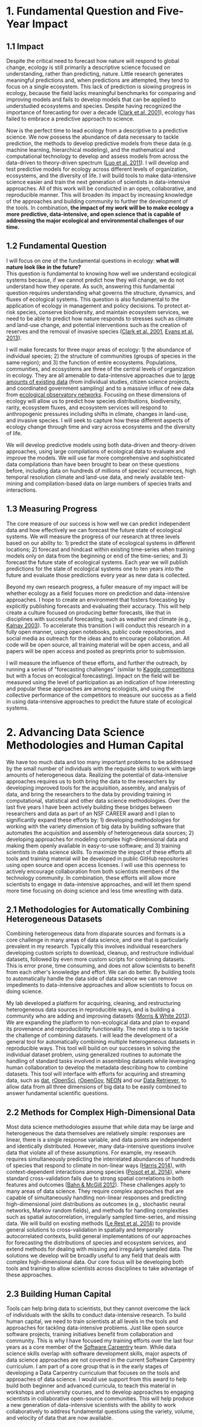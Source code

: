 # 1. Fundamental Question and Five-Year Impact

## 1.1 Impact

Despite the critical need to forecast how nature will respond to global change,
ecology is still primarily a descriptive science focused on understanding,
rather than predicting, nature. Little research generates meaningful predictions
and, when predictions are attempted, they tend to focus on a single
ecosystem. This lack of prediction is slowing progress in ecology, because the
field lacks meaningful benchmarks for comparing and improving models and fails
to develop models that can be applied to understudied ecosystems and
species. Despite having recognized the importance of forecasting for over a decade
([Clark et al. 2001](http://www.researchgate.net/publication/11868797_Ecological_forecasts_an_emerging_imperative/file/d912f511d1ae682bae.pdf)),
ecology has failed to embrace a predictive approach to science.

Now is the perfect time to lead ecology from a descriptive to a predictive
science. We now possess the abundance of data necessary to tackle prediction,
the methods to develop predictive models from these data (e.g. machine learning,
hierarchical modeling), and the mathematical and computational technology to
develop and assess models from across the data-driven to theory-driven spectrum
([Luo et al. 2011](http://www.researchgate.net/publication/51560941_Ecological_forecasting_and_data_assimilation_in_a_data-rich_era/file/9fcfd50c6a153453cd.pdf)). I
will develop and test predictive models for ecology across different levels of
organization, ecosystems, and the diversity of life. I will build tools to make
data-intensive science easier and train the next generation of scientists in
data-intensive approaches. All of this work will be conducted in an open,
collaborative, and reproducible manner. This will broaden its impact by
increasing knowledge of the approaches and building community to further the
development of the tools. In combination, **the impact of my work will be to
make ecology a more predictive, data-intensive, and open science that is capable
of addressing the major ecological and environmental challenges of our time.**

## 1.2 Fundamental Question

I will focus on one of the fundamental questions in ecology: **what will nature
look like in the future?**  
This question is fundamental to knowing how well we
understand ecological systems because, if we cannot predict how they will
change, we do not understand how they operate. As such, answering this
fundamental question requires understanding what governs the structure,
dynamics, and fluxes of ecological systems. This question is also fundamental to
the application of ecology in management and policy decisions. To protect
at-risk species, conserve biodiversity, and maintain ecosystem services, we need
to be able to predict how nature responds to stresses such as climate and
land-use change, and potential interventions such as the creation of reserves
and the removal of invasive species
([Clark et al. 2001](http://www.researchgate.net/publication/11868797_Ecological_forecasts_an_emerging_imperative/file/d912f511d1ae682bae.pdf),
[Evans et al. 2013](http://rspb.royalsocietypublishing.org/content/280/1771/20131452.full)).

I will make forecasts for three major areas of ecology: 1) the abundance of
individual species; 2) the structure of communities (groups of species in the
same region); and 3) the function of entire ecosystems. Populations,
communities, and ecosystems are three of the central levels of organization in
ecology. They are all amenable to data-intensive approaches due to
[large amounts of existing data](http://jabberwocky.weecology.org/2013/08/12/ignite-talk-big-data-in-ecology/)
(from individual studies, citizen science projects, and coordinated government
sampling) and to a massive influx of new data from
[ecological observatory networks](http://www.neoninc.org/). Focusing on these
dimensions of ecology will allow us to predict how species distributions,
biodiversity, rarity, ecosystem fluxes, and ecosystem services will respond to
anthropogenic pressures including shifts in climate, changes in land-use, and
invasive species. I will seek to capture how these different aspects of ecology
change through time and vary across ecosystems and the diversity of life.

We will develop predictive models using both data-driven and theory-driven
approaches, using large compilations of ecological data to evaluate and improve
the models. We will use far more comprehensive and sophisticated data
compilations than have been brought to bear on these questions before, including
data on hundreds of millions of species' occurrences, high temporal resolution
climate and land-use data, and newly available text-mining and compilation-based
data on large numbers of species traits and interactions.

## 1.3 Measuring Progress

The core measure of our success is how well we can predict independent data and
how effectively we can forecast the future state of ecological systems. We will
measure the progress of our research at three levels based on our ability to: 1)
predict the state of ecological systems in different locations; 2) forecast and
hindcast within existing time-series when training models only on data from the
beginning or end of the time-series; and 3) forecast the future state of
ecological systems. Each year we will publish predictions for the state of
ecological systems one to ten years into the future and evaluate those
predictions every year as new data is collected.

Beyond my own research progress, a fuller measure of my impact will be whether
ecology as a field focuses more on prediction and data-intensive approaches. I
hope to create an environment that fosters forecasting by explicitly publishing
forecasts and evaluating their accuracy. This will help create a culture focused
on producing better forecasts, like that in disciplines with successful
forecasting, such as weather and climate (e.g.,
[Kalnay 2003](http://catdir.loc.gov/catdir/samples/cam033/2001052687.pdf)). To
accelerate this transition I will conduct this research in a fully open manner,
using open notebooks, public code repositories, and social media as outreach for
the ideas and to encourage collaboration. All code will be open source, all
training material will be open access, and all papers will be open access and
posted as preprints prior to submission.

I will measure the influence of these efforts, and further the outreach, by
running a series of "forecasting challenges" (similar to
[Kaggle competitions](http://www.kaggle.com/competitions) but with a focus on
ecological forecasting). Impact on the field will be measured using the level of
participation as an indication of how interesting and popular these approaches
are among ecologists, and using the collective performance of the competitors to
measure our success as a field in using data-intensive approaches to predict the
future state of ecological systems.


# 2. Advancing Data Science Methodologies and Human Capital

We have too much data and too many important problems to be addressed by the
small number of individuals with the requisite skills to work with large amounts
of heterogeneous data. Realizing the potential of data-intensive approaches
requires us to both bring the data to the researchers by developing improved
tools for the acquisition, assembly, and analysis of data, and bring the
researchers to the data by providing training in computational, statistical and
other data science methodologies. Over the last five years I have been actively
building these bridges between researchers and data as part of an NSF CAREER
award and I plan to significantly expand these efforts by: 1) developing
methodologies for working with the variety dimension of big data by building
software that automates the acquisition and assembly of heterogeneous data
sources; 2) developing approaches for modeling complex high-dimensional data and
making them openly available in easy-to-use software; and 3) training scientists
in data science skills. To maximize the impact of these efforts all tools and
training material will be developed in public GitHub repositories using open
source and open access licenses. I will use this openness to actively encourage
collaboration from both scientists members of the technology community. In
combination, these efforts will allow more scientists to engage in
data-intensive approaches, and will let them spend more time focusing on doing
science and less time wrestling with data.

## 2.1 Methodologies for Automatically Combining Heterogeneous Datasets

Combining heterogeneous data from disparate sources and formats is a core
challenge in many areas of data science, and one that is particularly prevalent
in my research. Typically this involves individual researchers developing custom
scripts to download, cleanup, and restructure individual datasets, followed by
even more custom scripts for combining datasets. This is error prone, time
consuming, and does not allow scientists to benefit from each other's knowledge
and effort. We can do better. By building tools to automatically handle the data
side of data science we can remove impediments to data-intensive approaches and
allow scientists to focus on doing science.

My lab developed a platform for acquiring, cleaning, and restructuring
heterogeneous data sources in reproducible ways, and is building a community who
are adding and improving datasets
([Morris & White 2013](http://doi.org/doi:10.1371/journal.pone.0065848)). We are
expanding the platform to non-ecological data and plan to expand its provenance
and reproducibility functionality. The next step is to tackle the challenge of
combining datasets. I will lead the development of a general tool for
automatically combining multiple heterogeneous datasets in reproducible
ways. This tool will build on our successes in solving the individual dataset
problem, using generalized routines to automate the handling of standard tasks
involved in assembling datasets while leveraging human collaboration to develop
the metadata describing how to combine datasets. This tool will interface with
efforts for acquiring and streaming data, such as [dat](http://dat-data.com/),
[rOpenSci](http://ropensci.org/), [rOpenGov](http://ropengov.github.io/),
[NEON](http://neoninc.org/) and our
[Data Retriever](http://ecodataretriever.org/), to allow data from all three
dimensions of big data to be easily combined to answer fundamental scientific
questions.

## 2.2 Methods for Complex High-Dimensional Data

Most data science methodologies assume that while data may be large and
heterogeneous the data themselves are relatively simple: responses are linear,
there is a single response variable, and data points are independent and
identically distributed. However, many data-intensive questions involve data
that violate all of these assumptions. For example, my research requires
simultaneously predicting the interrelated abundances of hundreds of species
that respond to climate in non-linear ways
([Harris 2014](http://dx.doi.org/10.1101/003947)), with context-dependent
interactions among species
([Poisot et al. 2014](http://dx.doi.org/10.1101/001677)), where standard
cross-validation fails due to strong spatial correlations in both features and
outcomes
([Bahn & McGill 2012](http://www.wright.edu/~volker.bahn/documents/Bahn_McGill_OIKOS_2012.pdf)).
These challenges apply to many areas of data science. They require complex
approaches that are capable of simultaneously handling non-linear responses and
predicting high-dimensional joint distributions as outcomes (e.g., stochastic
neural networks, Markov random fields), and methods for handling complexities
such as spatial autocorrelation, irregularly sampled time-series, and missing
data. We will build on existing methods
([Le Rest et al. 2014](http://www.cebc.cnrs.fr/publipdf/SP/Le_Rest_GEB.pdf)) to
provide general solutions to cross-validation in spatially and temporally
autocorrelated contexts, build general implementations of our approaches for
forecasting the distributions of species and ecosystem services, and extend
methods for dealing with missing and irregularly sampled data. The solutions we
develop will be broadly useful to any field that deals with complex
high-dimensional data. Our core focus will be developing both tools and training
to allow scientists across disciplines to take advantage of these approaches.

## 2.3 Building Human Capital

Tools can help bring data to scientists, but they cannot overcome the lack of
individuals with the skills to conduct data-intensive research. To build human
capital, we need to train scientists at all levels in the tools and approaches
for tackling data-intensive problems. Just like open source software projects,
training initiatives benefit from collaboration and community. This is why I
have focused my training efforts over the last four years as a core member of
the [Software Carpentry](http://software-carpentry.org/) team. While data
science skills overlap with software development skills, major aspects of data
science approaches are not covered in the current Software Carpentry
curriculum. I am part of a core group that is in the early stages of developing
a Data Carpentry curriculum that focuses on the tools and approaches of data
science. I would use support from this award to help build both beginner and
advanced curricula, to teach this material in workshops and university courses,
and to develop approaches to engaging scientists in collaborative open-source
communities. This will help produce a new generation of data-intensive
scientists with the ability to work collaboratively to address fundamental
questions using the variety, volume, and velocity of data that are now
available.
